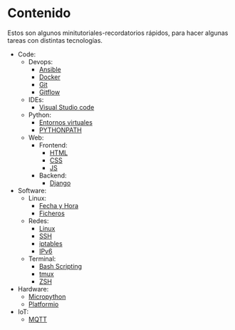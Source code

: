 # Contenido

Estos son algunos minitutoriales-recordatorios rápidos, para hacer algunas tareas con distintas tecnologías.

* Code:
    * Devops:
        * [Ansible](code/devops/ansible/ansible.md)
        * [Docker](code/devops/docker/docker-aclaraciones.md)
        * [Git](code/devops/git/git-git.md)
        * [Gitflow](code/devops/git/gitflow/gitflow-gitflow.md)
    * IDEs:
        * [Visual Studio code](code/ides/vscode/vscode.md)
    * Python:
        * [Entornos virtuales](code/python/venv/venv-introduccion.md)
        * [PYTHONPATH](code/python/python-pythonpath.md)
    * Web:
        * Frontend:
            * [HTML](code/web/frontend/html/html-indice.md)
            * [CSS](code/web/frontend/css/css-plugins.md)
            * [JS](code/web/frontend/js/js-indice.md)
        * Backend:
            * [Django](code/web/backend/django/django.md)
* Software:
    * Linux:
        * [Fecha y Hora](sw/linux/linux-fecha-hora.md)
        * [Ficheros](sw/linux/linux-ficheros.md)
    * Redes:
        * [Linux](sw/redes/redes-linux.md)
        * [SSH](sw/redes/redes-ssh.md)
        * [iptables](sw/redes/redes-iptables.md)
        * [IPv6](sw/redes/redes-ipv6.md)
    * Terminal:
        * [Bash Scripting](sw/terminal/terminal-bash.md)
        * [tmux](sw/terminal/tmux/tmux-comandos.md)
        * [ZSH](sw/terminal/terminal-zsh.md)
* Hardware:
    * [Micropython](hw/upython/upython-informacion.md)
    * [Platformio](hw/pio/pio-informacion.md)
* IoT:
    * [MQTT](iot/mqtt/mqtt.md)